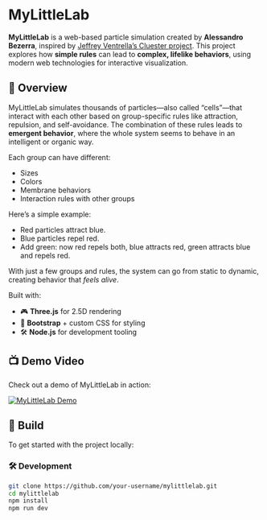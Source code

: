 # MyLittleLab

**MyLittleLab** is a web-based particle simulation created by **Alessandro Bezerra**, inspired by [Jeffrey Ventrella’s Cluester project](http://www.ventrella.com/Clusters/). This project explores how **simple rules** can lead to **complex, lifelike behaviors**, using modern web technologies for interactive visualization.

## 🌱 Overview

MyLittleLab simulates thousands of particles—also called “cells”—that interact with each other based on group-specific rules like attraction, repulsion, and self-avoidance. The combination of these rules leads to **emergent behavior**, where the whole system seems to behave in an intelligent or organic way.

Each group can have different:
- Sizes
- Colors
- Membrane behaviors
- Interaction rules with other groups

Here’s a simple example:
- Red particles attract blue.
- Blue particles repel red.
- Add green: now red repels both, blue attracts red, green attracts blue and repels red.

With just a few groups and rules, the system can go from static to dynamic, creating behavior that *feels alive*.

Built with:
- 🎮 **Three.js** for 2.5D rendering
- 💅 **Bootstrap** + custom CSS for styling
- 🛠️ **Node.js** for development tooling

## 📺 Demo Video

Check out a demo of MyLittleLab in action: 

[![MyLittleLab Demo](https://img.youtube.com/vi/m7UbT_fIBlw/0.jpg)](https://www.youtube.com/watch?v=m7UbT_fIBlw)

## 🔧 Build

To get started with the project locally:

### 🛠 Development

```bash
git clone https://github.com/your-username/mylittlelab.git
cd mylittlelab
npm install
npm run dev
